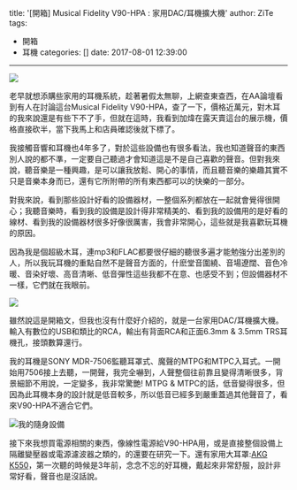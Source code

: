 title: '[開箱] Musical Fidelity V90-HPA : 家用DAC/耳機擴大機'
author: ZiTe
tags:
  - 開箱
  - 耳機
categories: []
date: 2017-08-01 12:39:00
---
![](https://3.bp.blogspot.com/-bPMIFfBMRkA/Xqz5qcICTJI/AAAAAAAACKE/D5Qrzh-gc980LMg3Jg_3zbFga-1fmfl8gCPcBGAsYHg/s320/20170802_%25E8%2580%25B3%25E6%25A9%259F%25E8%25A8%25AD%25E5%2582%2599-12.jpg)

老早就想添購些家用的耳機系統，趁著暑假太無聊，上網查東查西，在AA論壇看到有人在討論這台Musical Fidelity V90-HPA，查了一下，價格近萬元，對木耳的我來說還是有些下不了手，但就在這時，我看到加煒在露天賣這台的展示機，價格直接砍半，當下我馬上和店員確認後就下標了。   

<!--more-->

我接觸音響和耳機也4年多了，對於這些設備也有很多看法，我也知道聲音的東西別人說的都不準，一定要自己聽過才會知道這是不是自己喜歡的聲音。但對我來說，聽音樂是一種興趣，是可以讓我放鬆、開心的事情，而且聽音樂的樂趣其實不只是音樂本身而已，還有它所附帶的所有東西都可以的快樂的一部分。

對我來說，看到那些設計好看的設備器材，一整個系列都放在一起就會覺得很開心；我聽音樂時，看到我的設備是設計得非常精美的、看到我的設備用的是好看的線材、看到我的設備器材很多好像很厲害，我會非常開心，這些就是我喜歡玩耳機的原因。   

因為我是個超級木耳，連mp3和FLAC都要很仔細的聽很多遍才能勉強分出差別的人，所以我玩耳機的重點自然不是聲音方面的，什麽堂音圍繞、音場遼闊、音色冷暖、音染好壞、高音清晰、低音彈性這些我都不在意、也感受不到；但設備器材不一樣，它們就在我眼前。  

![](https://2.bp.blogspot.com/-usQ52mZh9Q4/Xqz5qYna8-I/AAAAAAAACKE/JtTvOf4uLvkCFNJyvrYmt5J0iV3aVhFZwCPcBGAsYHg/s1600/20170802_%25E8%2580%25B3%25E6%25A9%259F%25E8%25A8%25AD%25E5%2582%2599-15.jpg)

雖然說這是開箱文，但我也沒有什麼好介紹的，就是一台家用DAC/耳機擴大機。輸入有數位的USB和類比的RCA，輸出有背面RCA和正面6.3mm & 3.5mm TRS耳機孔，接頭數算還行。   

我的耳機是SONY MDR-7506監聽耳罩式、魔聲的MTPG和MTPC入耳式。一開始用7506接上去聽，一開聲，我完全嚇到，人聲整個往前靠且變得清晰很多，背景細節不用說，一定變多，我非常驚艷! MTPG & MTPC的話，低音變得很多，但因為此耳機本身的設計就是低音較多，所以低音已經多到嚴重蓋過其他聲音了，看來V90-HPA不適合它們。  

![我的隨身設備](https://4.bp.blogspot.com/-e0cpOWlJmIU/Xqz5qRCINBI/AAAAAAAACKE/nd0ytkkjVzE02KxtCQHLbC278zlpwdG1wCPcBGAsYHg/s1600/20170802_%25E8%2580%25B3%25E6%25A9%259F%25E8%25A8%25AD%25E5%2582%2599-4.jpg)

接下來我想買電源相關的東西，像線性電源給V90-HPA用，或是直接整個設備上隔離變壓器或電源濾波器之類的，的還要在研究一下。還有家用大耳罩:[AKG K550](https://zite-honmono.blogspot.com/2017/08/akg-k550-mk2-3.html)，第一次聽的時候是3年前，念念不忘的好耳機，戴起來非常舒服，設計非常好看，聲音也是沒話說。